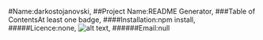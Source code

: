 #Name:darkostojanovski, 
    ##Project Name:README Generator, 
    ###Table of ContentsAt least one badge, 
    ####Installation:npm install, 
    #####Licence:none,
    ![alt text](https://avatars3.githubusercontent.com/u/51202148?v=4 "users image"), 
    ######Email:null